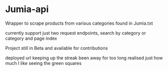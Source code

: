 # Jumia-api

Wrapper to scrape products from various categories found in Jumia.txt

currently support just two request endpoints, search by category or category and page index

Project still in Beta and available for contributions

deployed url 
keeping up the streak been away for too long realised just how much I like seeing the green squares

